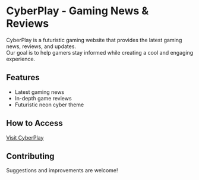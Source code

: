 # CyberPlay - Gaming News & Reviews  

CyberPlay is a futuristic gaming website that provides the latest gaming news, reviews, and updates.  
Our goal is to help gamers stay informed while creating a cool and engaging experience.  

## Features  
- Latest gaming news  
- In-depth game reviews  
- Futuristic neon cyber theme  

## How to Access  
[Visit CyberPlay](your-website-link-here)  

## Contributing  
Suggestions and improvements are welcome!
